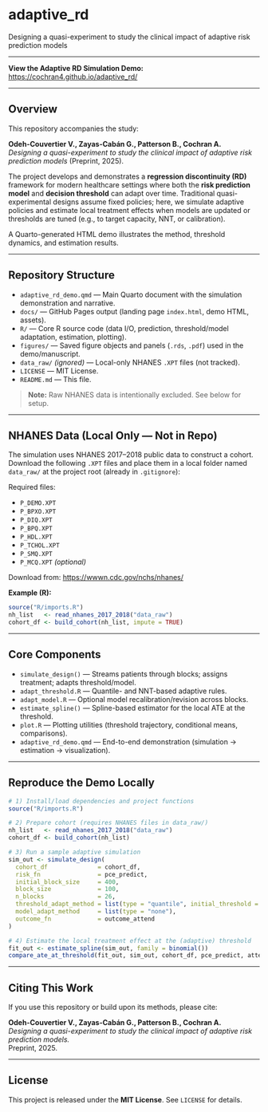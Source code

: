 # adaptive_rd  
Designing a quasi-experiment to study the clinical impact of adaptive risk prediction models

---

**View the Adaptive RD Simulation Demo:**  
https://cochran4.github.io/adaptive_rd/

---

## Overview

This repository accompanies the study:

**Odeh-Couvertier V., Zayas-Cabán G., Patterson B., Cochran A.**  
*Designing a quasi-experiment to study the clinical impact of adaptive risk prediction models* (Preprint, 2025).

The project develops and demonstrates a **regression discontinuity (RD)** framework for modern healthcare settings where both the **risk prediction model** and **decision threshold** can adapt over time. Traditional quasi-experimental designs assume fixed policies; here, we simulate adaptive policies and estimate local treatment effects when models are updated or thresholds are tuned (e.g., to target capacity, NNT, or calibration).

A Quarto-generated HTML demo illustrates the method, threshold dynamics, and estimation results.

---

## Repository Structure

- `adaptive_rd_demo.qmd` — Main Quarto document with the simulation demonstration and narrative.  
- `docs/` — GitHub Pages output (landing page `index.html`, demo HTML, assets).  
- `R/` — Core R source code (data I/O, prediction, threshold/model adaptation, estimation, plotting).  
- `figures/` — Saved figure objects and panels (`.rds`, `.pdf`) used in the demo/manuscript.  
- `data_raw/` *(ignored)* — Local-only NHANES `.XPT` files (not tracked).  
- `LICENSE` — MIT License.  
- `README.md` — This file.

> **Note:** Raw NHANES data is intentionally excluded. See below for setup.

---

## NHANES Data (Local Only — Not in Repo)

The simulation uses NHANES 2017–2018 public data to construct a cohort.  
Download the following `.XPT` files and place them in a local folder named `data_raw/` at the project root (already in `.gitignore`):

Required files:  
- `P_DEMO.XPT`  
- `P_BPXO.XPT`  
- `P_DIQ.XPT`  
- `P_BPQ.XPT`  
- `P_HDL.XPT`  
- `P_TCHOL.XPT`  
- `P_SMQ.XPT`  
- `P_MCQ.XPT` *(optional)*

Download from: https://wwwn.cdc.gov/nchs/nhanes/

**Example (R):**
```r
source("R/imports.R")
nh_list   <- read_nhanes_2017_2018("data_raw")
cohort_df <- build_cohort(nh_list, impute = TRUE)
```

---

## Core Components

- `simulate_design()` — Streams patients through blocks; assigns treatment; adapts threshold/model.  
- `adapt_threshold.R` — Quantile- and NNT-based adaptive rules.  
- `adapt_model.R` — Optional model recalibration/revision across blocks.  
- `estimate_spline()` — Spline-based estimator for the local ATE at the threshold.  
- `plot.R` — Plotting utilities (threshold trajectory, conditional means, comparisons).  
- `adaptive_rd_demo.qmd` — End-to-end demonstration (simulation → estimation → visualization).

---

## Reproduce the Demo Locally

```r
# 1) Install/load dependencies and project functions
source("R/imports.R")

# 2) Prepare cohort (requires NHANES files in data_raw/)
nh_list   <- read_nhanes_2017_2018("data_raw")
cohort_df <- build_cohort(nh_list)

# 3) Run a sample adaptive simulation
sim_out <- simulate_design(
  cohort_df              = cohort_df,
  risk_fn                = pce_predict,
  initial_block_size     = 400,
  block_size             = 100,
  n_blocks               = 26,
  threshold_adapt_method = list(type = "quantile", initial_threshold = 0.10, desired_treat_rate = 0.30),
  model_adapt_method     = list(type = "none"),
  outcome_fn             = outcome_attend
)

# 4) Estimate the local treatment effect at the (adaptive) threshold
fit_out <- estimate_spline(sim_out, family = binomial())
compare_ate_at_threshold(fit_out, sim_out, cohort_df, pce_predict, attendance_prob)
```

---

## Citing This Work

If you use this repository or build upon its methods, please cite:

**Odeh-Couvertier V., Zayas-Cabán G., Patterson B., Cochran A.**  
*Designing a quasi-experiment to study the clinical impact of adaptive risk prediction models.*  
Preprint, 2025.

---

## License

This project is released under the **MIT License**. See `LICENSE` for details.